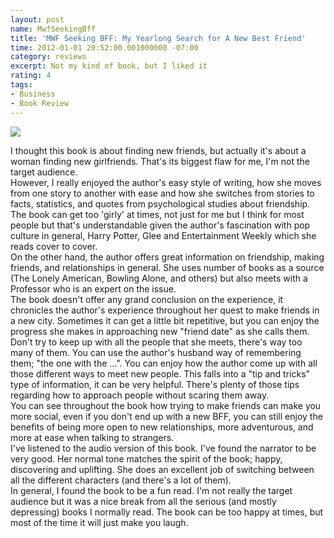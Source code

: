 ```yaml
---
layout: post
name: MwfSeekingBff
title: 'MWF Seeking BFF: My Yearlong Search for A New Best Friend'
time: 2012-01-01 20:52:00.001000000 -07:00
category: reviews
excerpt: Not my kind of book, but I liked it
rating: 4
tags:
- Business
- Book Review
---
```

<img class="imageOnRight" src="{{ site.imgFolder_reviews }}{{ page.name }}/MwfSeekingBffCover.jpg">

<div class="stars" title="{{ page.rating }} Stars" data-percent="{{ page.rating }}"></div>

 I thought this book is about finding new friends, but actually it's about a woman finding new girlfriends. That's its biggest flaw for me, I'm not the target audience.  
However, I really enjoyed the author's easy style of writing, how she moves from one story to another with ease and how she switches from stories to facts, statistics, and quotes from psychological studies about friendship.  
The book can get too 'girly' at times, not just for me but I think for most people but that's understandable given the author's fascination with pop culture in general, Harry Potter, Glee and Entertainment Weekly which she reads cover to cover.  
On the other hand, the author offers great information on friendship, making friends, and relationships in general. She uses number of books as a source (The Lonely American, Bowling Alone, and others) but also meets with a Professor who is an expert on the issue.  
The book doesn't offer any grand conclusion on the experience, it chronicles the author's experience throughout her quest to make friends in a new city. Sometimes it can get a little bit repetitive, but you can enjoy the progress she makes in approaching new "friend date" as she calls them.  
Don't try to keep up with all the people that she meets, there's way too many of them. You can use the author's husband way of remembering them; "the one with the ...". You can enjoy how the author come up with all those different ways to meet new people. This falls into a "tip and tricks" type of information, it can be very helpful. There's plenty of those tips regarding how to approach people without scaring them away.  
You can see throughout the book how trying to make friends can make you more social, even if you don't end up with a new BFF, you can still enjoy the benefits of being more open to new relationships, more adventurous, and more at ease when talking to strangers.  
I've listened to the audio version of this book. I've found the narrator to be very good. Her normal tone matches the spirit of the book; happy, discovering and uplifting. She does an excellent job of switching between all the different characters (and there's a lot of them).  
In general, I found the book to be a fun read. I'm not really the target audience but it was a nice break from all the serious (and mostly depressing) books I normally read. The book can be too happy at times, but most of the time it will just make you laugh.  